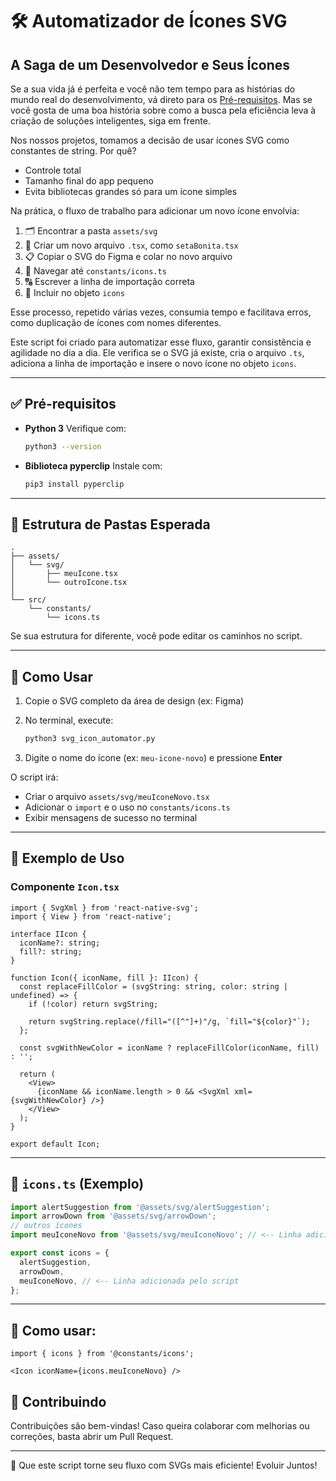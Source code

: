 # 🛠️ Automatizador de Ícones SVG

## A Saga de um Desenvolvedor e Seus Ícones

Se a sua vida já é perfeita e você não tem tempo para as histórias do mundo real do desenvolvimento, vá direto para os [Pré-requisitos](#pré-requisitos). Mas se você gosta de uma boa história sobre como a busca pela eficiência leva à criação de soluções inteligentes, siga em frente.

Nos nossos projetos, tomamos a decisão de usar ícones SVG como constantes de string. Por quê?

* Controle total
* Tamanho final do app pequeno
* Evita bibliotecas grandes só para um ícone simples

Na prática, o fluxo de trabalho para adicionar um novo ícone envolvia:

1. 🗂️ Encontrar a pasta `assets/svg`
2. 📝 Criar um novo arquivo `.tsx`, como `setaBonita.tsx`
3. 📋 Copiar o SVG do Figma e colar no novo arquivo
4. 🧭 Navegar até `constants/icons.ts`
5. 🔠 Escrever a linha de importação correta
6. 🧩 Incluir no objeto `icons`

Esse processo, repetido várias vezes, consumia tempo e facilitava erros, como duplicação de ícones com nomes diferentes.

Este script foi criado para automatizar esse fluxo, garantir consistência e agilidade no dia a dia. Ele verifica se o SVG já existe, cria o arquivo `.ts`, adiciona a linha de importação e insere o novo ícone no objeto `icons`.

---

## ✅ Pré-requisitos

* **Python 3**
  Verifique com:

  ```bash
  python3 --version
  ```

* **Biblioteca pyperclip**
  Instale com:

  ```bash
  pip3 install pyperclip
  ```

---

## 📁 Estrutura de Pastas Esperada

```
.
├── assets/
│   └── svg/
│       ├── meuIcone.tsx
│       └── outroIcone.tsx
│
└── src/
    └── constants/
        └── icons.ts
```

Se sua estrutura for diferente, você pode editar os caminhos no script.

---

## 🚀 Como Usar

1. Copie o SVG completo da área de design (ex: Figma)

2. No terminal, execute:

   ```bash
   python3 svg_icon_automator.py
   ```

3. Digite o nome do ícone (ex: `meu-icone-novo`) e pressione **Enter**

O script irá:

* Criar o arquivo `assets/svg/meuIconeNovo.tsx`
* Adicionar o `import` e o uso no `constants/icons.ts`
* Exibir mensagens de sucesso no terminal

---

## 🧪 Exemplo de Uso

### Componente `Icon.tsx`

```tsx
import { SvgXml } from 'react-native-svg';
import { View } from 'react-native';

interface IIcon {
  iconName?: string;
  fill?: string;
}

function Icon({ iconName, fill }: IIcon) {
  const replaceFillColor = (svgString: string, color: string | undefined) => {
    if (!color) return svgString;

    return svgString.replace(/fill="([^"]+)"/g, `fill="${color}"`);
  };

  const svgWithNewColor = iconName ? replaceFillColor(iconName, fill) : '';

  return (
    <View>
      {iconName && iconName.length > 0 && <SvgXml xml={svgWithNewColor} />}
    </View>
  );
}

export default Icon;
```
---

## 🔗 `icons.ts` (Exemplo)


```ts
import alertSuggestion from '@assets/svg/alertSuggestion';
import arrowDown from '@assets/svg/arrowDown';
// outros ícones
import meuIconeNovo from '@assets/svg/meuIconeNovo'; // <-- Linha adicionada pelo script

export const icons = {
  alertSuggestion,
  arrowDown,
  meuIconeNovo, // <-- Linha adicionada pelo script
};
```
---

## 🔗 Como usar:

```tsx
import { icons } from '@constants/icons';

<Icon iconName={icons.meuIconeNovo} />
```


## 🤝 Contribuindo

Contribuições são bem-vindas! Caso queira colaborar com melhorias ou correções, basta abrir um Pull Request.

---

🚀 Que este script torne seu fluxo com SVGs mais eficiente! Evoluir Juntos!
